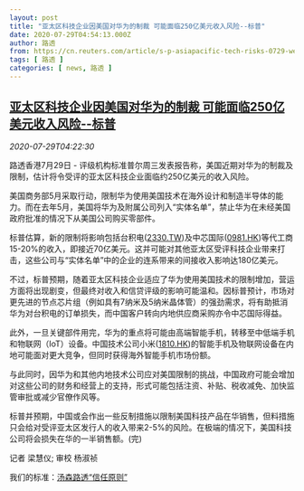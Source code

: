 ```yaml
---
layout: post
title: "亚太区科技企业因美国对华为的制裁 可能面临250亿美元收入风险--标普"
date: 2020-07-29T04:54:13.000Z
author: 路透
from: https://cn.reuters.com/article/s-p-asiapacific-tech-risks-0729-wedn-idCNKCS24U0CM
tags: [ 路透 ]
categories: [ news, 路透 ]
---
```

<!--1595998453000-->
[亚太区科技企业因美国对华为的制裁 可能面临250亿美元收入风险--标普](https://cn.reuters.com/article/s-p-asiapacific-tech-risks-0729-wedn-idCNKCS24U0CM)
------

<div>
<div><i>2020-07-29T04:22:30</i></div><div class="StandardArticleBody_body"><p>路透香港7月29日 - 评级机构标准普尔周三发表报告称，美国近期对华为的制裁及限制，估计将令受评的亚太区科技企业面临约250亿美元的收入风险。 </p><p>美国商务部5月采取行动，限制华为使用美国技术在海外设计和制造半导体的能力。而在去年5月，美国将华为及附属公司列入“实体名单”，禁止华为在未经美国政府批准的情况下从美国公司购买零部件。 </p><p>标普估算，新的限制将影响包括台积电(<span id="symbol_2330.TW_0"><a href="//www.reuters.com/companies/2330.TW">2330.TW</a></span>)及中芯国际(<span id="symbol_0981.HK_1"><a href="//www.reuters.com/companies/0981.HK">0981.HK</a></span>)等代工商15-20%的收入，即接近70亿美元。这并可能对其他亚太区受评科技企业带来打击，这些公司与“实体名单”中的企业的连系带来的间接收入影响达180亿美元。 </p><p>不过，标普预期，随着亚太区科技企业适应了华为使用美国技术的限制增加，营运方面将出现剧变，但最终对收入和信贷评级的影响可能温和。因标普预计，市场对更先进的节点芯片组（例如具有7纳米及5纳米晶体管）的强劲需求，将有助抵消华为对台积电的订单损失，而中国客户转向内地供应商采购亦令中芯国际得益。 </p><p>此外，一旦关键部件用完，华为的重点将可能由高端智能手机，转移至中低端手机和物联网（IoT）设备。中国技术公司小米(<span id="symbol_1810.HK_2"><a href="//www.reuters.com/companies/1810.HK">1810.HK</a></span>)的智能手机及物联网设备在内地可能面对更大竞争，但同时获得海外智能手机市场份额。 </p><p>与此同时，因华为和其他内地技术公司应对美国限制的挑战，中国政府可能会增加对这些公司的财务和经营上的支持，形式可能包括注资、补贴、税收减免、加快监管审批或减少官僚作风等。 </p><p>标普并预期，中国或会作出一些反制措施以限制美国科技产品在华销售，但料措施只会给对受评亚太区发行人的收入带来2-5%的风险。在极端的情况下，美国科技公司将会损失在华的一半销售额。(完)  </p><div class="Attribution_container"><div class="Attribution_attribution"><p class="Attribution_content">记者 梁慧仪; 审校 杨淑祯 </p></div></div><div class="StandardArticleBody_trustBadgeContainer"><span class="StandardArticleBody_trustBadgeTitle">我们的标准：</span><span class="trustBadgeUrl"><a href="https://www.thomsonreuters.cn/content/dam/openweb/documents/pdf/china/brochures/about-us-1.pdf">汤森路透“信任原则”</a></span></div></div>
</div>
